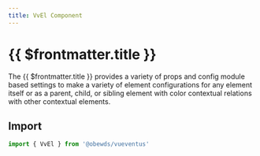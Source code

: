 ```yaml
---
title: VvEl Component
---
```




# {{ $frontmatter.title }}

The {{ $frontmatter.title }} provides a variety of props and config module based settings to make a variety of element configurations for any element itself or as a parent, child, or sibling element with color contextual relations with other contextual elements.





## Import

```javascript
import { VvEl } from '@obewds/vueventus'
```



